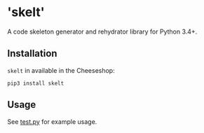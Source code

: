 # 'skelt'

A code skeleton generator and rehydrator library for Python 3.4+.

## Installation

`skelt` in available in the Cheeseshop:

    pip3 install skelt

## Usage

See [test.py](https://github.com/jklukas/skelt/blob/master/test.py) for example usage.
